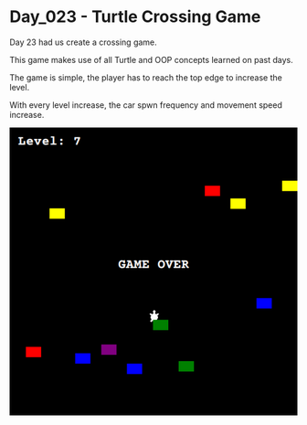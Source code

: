 # Day_023 - Turtle Crossing Game

Day 23 had us create a crossing game.

This game makes use of all Turtle and OOP concepts learned on past days.

The game is simple, the player has to reach the top edge to increase the level.

With every level increase, the car spwn frequency and movement speed increase.

![Preview](./assets/preview.png)
